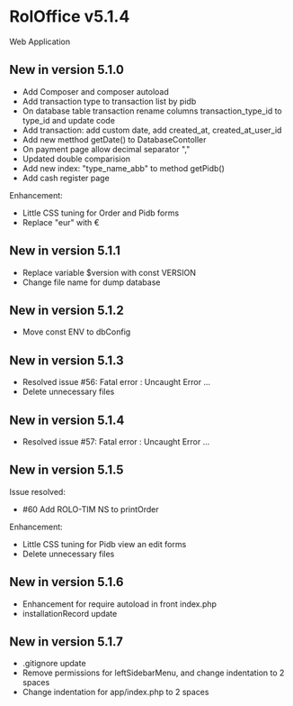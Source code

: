 # RolOffice v5.1.4

Web Application 

## New in version 5.1.0
- Add Composer and composer autoload
- Add transaction type to transaction list by pidb
- On database table transaction rename columns transaction_type_id to type_id and update code
- Add transaction: add custom date, add created_at, created_at_user_id
- Add new metthod getDate() to DatabaseContoller
- On payment page allow decimal separator ","
- Updated double comparision
- Add new index: "type_name_abb" to method getPidb()
- Add cash register page

Enhancement:
- Little CSS tuning for Order and Pidb forms
- Replace "eur" with € 

## New in version 5.1.1
- Replace variable $version with const VERSION
- Change file name for dump database

## New in version 5.1.2
- Move const ENV to dbConfig

## New in version 5.1.3
- Resolved issue #56: Fatal error : Uncaught Error ...
- Delete unnecessary files

## New in version 5.1.4
- Resolved issue #57: Fatal error : Uncaught Error ...

## New in version 5.1.5

Issue resolved:
- #60 Add ROLO-TIM NS to printOrder

Enhancement:
- Little CSS tuning for Pidb view an edit forms
- Delete unnecessary files

## New in version 5.1.6

- Enhancement for require autoload in front index.php
- installationRecord update

## New in version 5.1.7

- .gitignore update
- Remove permissions for leftSidebarMenu, and change indentation to 2 spaces
- Change indentation for app/index.php to 2 spaces
